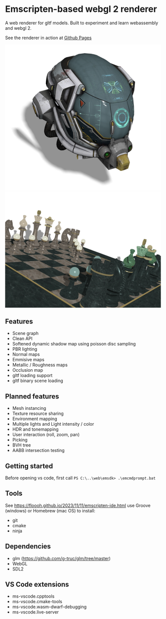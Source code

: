# Emscripten-based webgl 2 renderer

A web renderer for gltf models. Built to experiment and learn webassembly and webgl 2. 

See the renderer in action at [Github Pages](https://termijn.github.io/index.html)

![Example rendering of the gltf sample helmet](/images/helmet.png)
![Example rendering of the gltf sample a beautiful game](/images/chess.png)

## Features
- Scene graph
- Clean API
- Softened dynamic shadow map using poisson disc sampling
- PBR lighting
- Normal maps
- Emmisive maps
- Metallic / Roughness maps
- Occlusion map
- gltf loading support
- gltf binary scene loading

## Planned features
- Mesh instancing
- Texture resource sharing
- Environment mapping
- Multiple lights and Light intensity / color
- HDR and tonemapping
- User interaction (roll, zoom, pan)
- Picking
- BVH tree
- AABB intersection testing

## Getting started
Before opening vs code, first call
`PS C:\..\web\emsdk> .\emcmdprompt.bat`

## Tools
See https://floooh.github.io/2023/11/11/emscripten-ide.html
use Groove (windows) or Homebrew (mac OS) to install:
- git
- cmake
- ninja

## Dependencies
- glm (https://github.com/g-truc/glm/tree/master)
- WebGL
- SDL2

## VS Code extensions
- ms-vscode.cpptools
- ms-vscode.cmake-tools
- ms-vscode.wasm-dwarf-debugging
- ms-vscode.live-server
